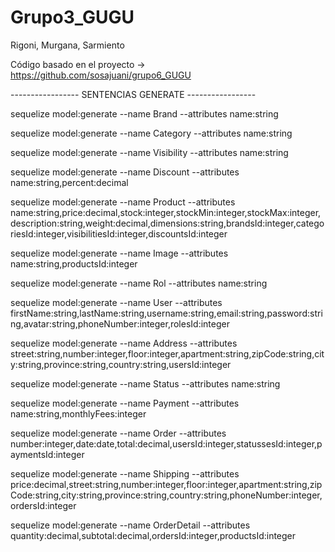 # Grupo3_GUGU
Rigoni, Murgana, Sarmiento

Código basado en el proyecto -> https://github.com/sosajuani/grupo6_GUGU

----------------- SENTENCIAS GENERATE -----------------

sequelize model:generate --name Brand --attributes name:string

sequelize model:generate --name Category --attributes name:string

sequelize model:generate --name Visibility --attributes name:string

sequelize model:generate --name Discount --attributes name:string,percent:decimal

sequelize model:generate --name Product --attributes name:string,price:decimal,stock:integer,stockMin:integer,stockMax:integer,description:string,weight:decimal,dimensions:string,brandsId:integer,categoriesId:integer,visibilitiesId:integer,discountsId:integer

sequelize model:generate --name Image --attributes name:string,productsId:integer

sequelize model:generate --name Rol --attributes name:string

sequelize model:generate --name User --attributes firstName:string,lastName:string,username:string,email:string,password:string,avatar:string,phoneNumber:integer,rolesId:integer

sequelize model:generate --name Address --attributes street:string,number:integer,floor:integer,apartment:string,zipCode:string,city:string,province:string,country:string,usersId:integer

sequelize model:generate --name Status --attributes name:string

sequelize model:generate --name Payment --attributes name:string,monthlyFees:integer

sequelize model:generate --name Order --attributes number:integer,date:date,total:decimal,usersId:integer,statussesId:integer,paymentsId:integer

sequelize model:generate --name Shipping --attributes price:decimal,street:string,number:integer,floor:integer,apartment:string,zipCode:string,city:string,province:string,country:string,phoneNumber:integer,ordersId:integer

sequelize model:generate --name OrderDetail --attributes quantity:decimal,subtotal:decimal,ordersId:integer,productsId:integer
